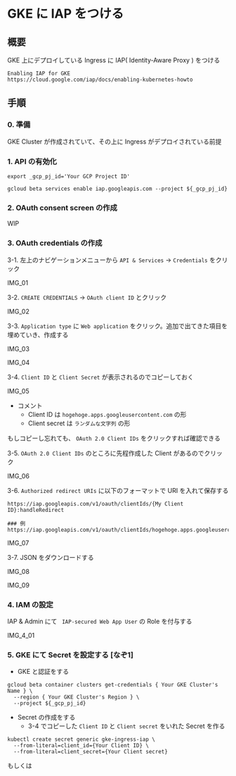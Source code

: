 # GKE に IAP をつける

## 概要

GKE 上にデプロイしている Ingress に IAP( Identity-Aware Proxy ) をつける


```
Enabling IAP for GKE
https://cloud.google.com/iap/docs/enabling-kubernetes-howto
```

## 手順

### 0. 準備

GKE Cluster が作成されていて、その上に Ingress がデプロイされている前提


### 1. API の有効化

```
export _gcp_pj_id='Your GCP Project ID'
```
```
gcloud beta services enable iap.googleapis.com --project ${_gcp_pj_id}
```

### 2. OAuth consent screen の作成

WIP

### 3. OAuth credentials の作成

3-1. 左上のナビゲーションメニューから `API & Services` -> `Credentials` をクリック

IMG_01

3-2. `CREATE CREDENTIALS` -> `OAuth client ID` とクリック

IMG_02

3-3. `Application type` に `Web application` をクリック。追加で出てきた項目を埋めていき、作成する

IMG_03

IMG_04

3-4. `Client ID` と `Client Secret` が表示されるのでコピーしておく

IMG_05

+ コメント
  + Client ID は `hogehoge.apps.googleusercontent.com` の形
  + Client secret は `ランダムな文字列` の形

もしコピーし忘れても、 `OAuth 2.0 Client IDs` をクリックすれば確認できる


3-5. `OAuth 2.0 Client IDs` のところに先程作成した Client があるのでクリック

IMG_06

3-6. `Authorized redirect URIs` に以下のフォーマットで URI を入れて保存する

```
https://iap.googleapis.com/v1/oauth/clientIds/{My Client ID}:handleRedirect
```

```
### 例
https://iap.googleapis.com/v1/oauth/clientIds/hogehoge.apps.googleusercontent.com:handleRedirect
```

IMG_07

3-7. JSON をダウンロードする

IMG_08

IMG_09

### 4. IAM の設定

IAP & Admin にて ` IAP-secured Web App User` の Role を付与する

IMG_4_01

### 5. GKE にて Secret を設定する [なぞ1]

+ GKE と認証をする

```
gcloud beta container clusters get-credentials { Your GKE Cluster's Name } \
  --region { Your GKE Cluster's Region } \
  --project ${_gcp_pj_id}
```

+ Secret の作成をする
  + 3-4 でコピーした `Client ID` と `Client secret` をいれた Secret を作る

```
kubectl create secret generic gke-ingress-iap \
  --from-literal=client_id={Your Client ID} \
  --from-literal=client_secret={Your Client secret}
```

もしくは

```

```
